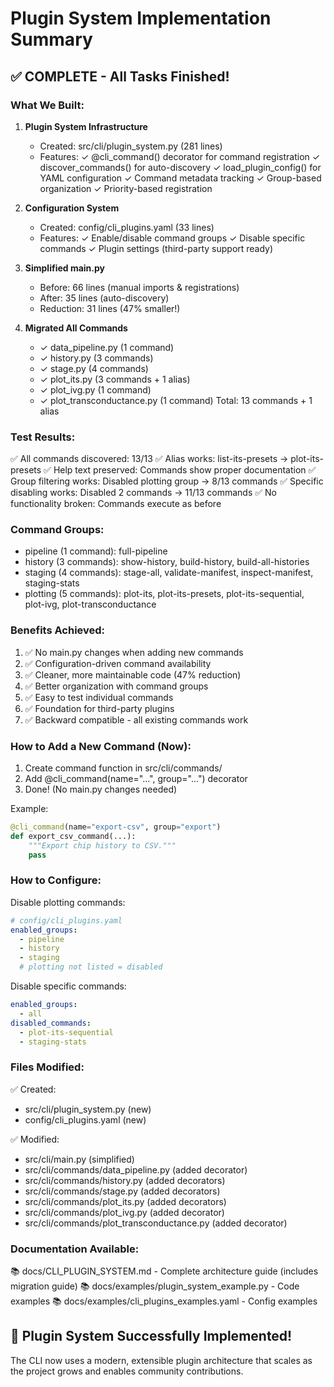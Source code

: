# Plugin System Implementation Summary

## ✅ COMPLETE - All Tasks Finished!

### What We Built:

1. **Plugin System Infrastructure**
   - Created: src/cli/plugin_system.py (281 lines)
   - Features:
     ✓ @cli_command() decorator for command registration
     ✓ discover_commands() for auto-discovery
     ✓ load_plugin_config() for YAML configuration
     ✓ Command metadata tracking
     ✓ Group-based organization
     ✓ Priority-based registration

2. **Configuration System**
   - Created: config/cli_plugins.yaml (33 lines)
   - Features:
     ✓ Enable/disable command groups
     ✓ Disable specific commands
     ✓ Plugin settings (third-party support ready)

3. **Simplified main.py**
   - Before: 66 lines (manual imports & registrations)
   - After: 35 lines (auto-discovery)
   - Reduction: 31 lines (47% smaller!)

4. **Migrated All Commands**
   - ✓ data_pipeline.py (1 command)
   - ✓ history.py (3 commands)
   - ✓ stage.py (4 commands)
   - ✓ plot_its.py (3 commands + 1 alias)
   - ✓ plot_ivg.py (1 command)
   - ✓ plot_transconductance.py (1 command)
   Total: 13 commands + 1 alias

### Test Results:

✅ All commands discovered: 13/13
✅ Alias works: list-its-presets → plot-its-presets
✅ Help text preserved: Commands show proper documentation
✅ Group filtering works: Disabled plotting group → 8/13 commands
✅ Specific disabling works: Disabled 2 commands → 11/13 commands
✅ No functionality broken: Commands execute as before

### Command Groups:

- pipeline (1 command): full-pipeline
- history (3 commands): show-history, build-history, build-all-histories
- staging (4 commands): stage-all, validate-manifest, inspect-manifest, staging-stats
- plotting (5 commands): plot-its, plot-its-presets, plot-its-sequential, plot-ivg, plot-transconductance

### Benefits Achieved:

1. ✅ No main.py changes when adding new commands
2. ✅ Configuration-driven command availability
3. ✅ Cleaner, more maintainable code (47% reduction)
4. ✅ Better organization with command groups
5. ✅ Easy to test individual commands
6. ✅ Foundation for third-party plugins
7. ✅ Backward compatible - all existing commands work

### How to Add a New Command (Now):

1. Create command function in src/cli/commands/
2. Add @cli_command(name="...", group="...") decorator
3. Done! (No main.py changes needed)

Example:
```python
@cli_command(name="export-csv", group="export")
def export_csv_command(...):
    """Export chip history to CSV."""
    pass
```

### How to Configure:

Disable plotting commands:
```yaml
# config/cli_plugins.yaml
enabled_groups:
  - pipeline
  - history
  - staging
  # plotting not listed = disabled
```

Disable specific commands:
```yaml
enabled_groups:
  - all
disabled_commands:
  - plot-its-sequential
  - staging-stats
```

### Files Modified:

✅ Created:
  - src/cli/plugin_system.py (new)
  - config/cli_plugins.yaml (new)

✅ Modified:
  - src/cli/main.py (simplified)
  - src/cli/commands/data_pipeline.py (added decorator)
  - src/cli/commands/history.py (added decorators)
  - src/cli/commands/stage.py (added decorators)
  - src/cli/commands/plot_its.py (added decorators)
  - src/cli/commands/plot_ivg.py (added decorator)
  - src/cli/commands/plot_transconductance.py (added decorator)

### Documentation Available:

📚 docs/CLI_PLUGIN_SYSTEM.md - Complete architecture guide (includes migration guide)
📚 docs/examples/plugin_system_example.py - Code examples
📚 docs/examples/cli_plugins_examples.yaml - Config examples

## 🎉 Plugin System Successfully Implemented!

The CLI now uses a modern, extensible plugin architecture that scales
as the project grows and enables community contributions.
